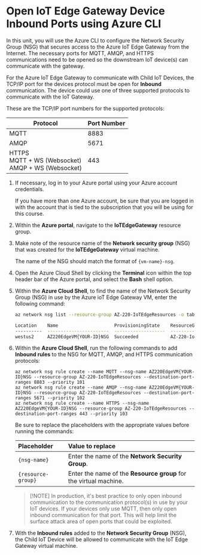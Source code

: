 # Open IoT Edge Gateway Device Inbound Ports using Azure CLI

In this unit, you will use the Azure CLI to configure the Network Security Group (NSG) that secures access to the Azure IoT Edge Gateway from the Internet. The necessary ports for MQTT, AMQP, and HTTPS communications need to be opened so the downstream IoT device(s) can communicate with the gateway.

For the Azure IoT Edge Gateway to communicate with Child IoT Devices, the TCP/IP port for the devices protocol must be open for **Inbound** communication. The device could use one of three supported protocols to communicate with the IoT Gateway.

These are the TCP/IP port numbers for the supported protocols:

| Protocol | Port Number |
| --- | --- |
| MQTT | 8883 |
| AMQP | 5671 |
| HTTPS<br/>MQTT + WS (Websocket)<br/>AMQP + WS (Websocket) | 443 |

1. If necessary, log in to your Azure portal using your Azure account credentials.

    If you have more than one Azure account, be sure that you are logged in with the account that is tied to the subscription that you will be using for this course.

1. Within the **Azure portal**, navigate to the **IoTEdgeGateway** resource group.

1. Make note of the resource name of the **Network security group** (NSG) that was created for the **IoTEdgeGateway** virtual machine.

    The name of the NSG should match the format of `{vm-name}-nsg`.

1. Open the Azure Cloud Shell by clicking the **Terminal** icon within the top header bar of the Azure portal, and select the **Bash** shell option.

1. Within the **Azure Cloud Shell**, to find the name of the Network Security Group (NSG) in use by the Azure ioT Edge Gateway VM, enter the following command:

    ```bash
    az network nsg list --resource-group AZ-220-IoTEdgeResources -o table

    Location    Name                     ProvisioningState    ResourceGroup            ResourceGuid
    ----------  -----------------------  -------------------  -----------------------  ------------------------------------
    westus2     AZ220EdgeVM{YOUR-ID}NSG  Succeeded            AZ-220-IoTEdgeResources  <GUID> 
    ```

1. Within the **Azure Cloud Shell**, run the following commands to add **Inbound rules** to the NSG for MQTT, AMQP, and HTTPS communication protocols:

    ```cmd/sh
    az network nsg rule create --name MQTT --nsg-name AZ220EdgeVM{YOUR-ID}NSG --resource-group AZ-220-IoTEdgeResources --destination-port-ranges 8883 --priority 101
    az network nsg rule create --name AMQP --nsg-name AZ220EdgeVM{YOUR-ID}NSG --resource-group AZ-220-IoTEdgeResources --destination-port-ranges 5671 --priority 102
    az network nsg rule create --name HTTPS --nsg-name AZ220EdgeVM{YOUR-ID}NSG --resource-group AZ-220-IoTEdgeResources --destination-port-ranges 443 --priority 103
    ```

    Be sure to replace the placeholders with the appropriate values before running the commands:

    | Placeholder | Value to replace |
    | :--- | :--- |
    | `{nsg-name}` | Enter the name of the **Network Security Group**.
    | `{resource-group}` | Enter the name of the **Resource group** for the virtual machine.

    > [!NOTE] In production, it's best practice to only open inbound communication to the communication protocol(s) in use by your IoT devices. If your devices only use MQTT, then only open inbound communication for that port. This will help limit the surface attack area of open ports that could be exploited.

1. With the **Inbound rules** added to the **Network Security Group** (NSG), the Child IoT Device will be allowed to communicate with the IoT Edge Gateway virtual machine.
